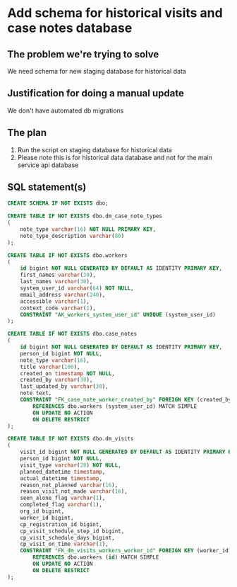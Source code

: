 
# Add schema for historical visits and case notes database

## The problem we're trying to solve

We need schema for new staging database for historical data

## Justification for doing a manual update

We don't have automated db migrations

## The plan

1. Run the script on staging database for historical data
2. Please note this is for historical data database and not for the main service api database

## SQL statement(s)

```sql
CREATE SCHEMA IF NOT EXISTS dbo;

CREATE TABLE IF NOT EXISTS dbo.dm_case_note_types
(
    note_type varchar(16) NOT NULL PRIMARY KEY,
    note_type_description varchar(80)
);

CREATE TABLE IF NOT EXISTS dbo.workers
(
    id bigint NOT NULL GENERATED BY DEFAULT AS IDENTITY PRIMARY KEY,
    first_names varchar(30),
    last_names varchar(30),
    system_user_id varchar(64) NOT NULL,
    email_address varchar(240),
    accessible varchar(1),
    context_code varchar(1),
    CONSTRAINT "AK_workers_system_user_id" UNIQUE (system_user_id)
);

CREATE TABLE IF NOT EXISTS dbo.case_notes
(
    id bigint NOT NULL GENERATED BY DEFAULT AS IDENTITY PRIMARY KEY,
    person_id bigint NOT NULL,
    note_type varchar(16),
    title varchar(100),
    created_on timestamp NOT NULL,
    created_by varchar(30),
    last_updated_by varchar(30),
    note text,
    CONSTRAINT "FK_case_note_worker_created_by" FOREIGN KEY (created_by)
        REFERENCES dbo.workers (system_user_id) MATCH SIMPLE
        ON UPDATE NO ACTION
        ON DELETE RESTRICT
);

CREATE TABLE IF NOT EXISTS dbo.dm_visits
(
    visit_id bigint NOT NULL GENERATED BY DEFAULT AS IDENTITY PRIMARY KEY,
    person_id bigint NOT NULL,
    visit_type varchar(20) NOT NULL,
    planned_datetime timestamp,
    actual_datetime timestamp,
    reason_not_planned varchar(16),
    reason_visit_not_made varchar(16),
    seen_alone_flag varchar(1),
    completed_flag varchar(1),
    org_id bigint,
    worker_id bigint,
    cp_registration_id bigint,
    cp_visit_schedule_step_id bigint,
    cp_visit_schedule_days bigint,
    cp_visit_on_time varchar(1),
    CONSTRAINT "FK_dm_visits_workers_worker_id" FOREIGN KEY (worker_id)
        REFERENCES dbo.workers (id) MATCH SIMPLE
        ON UPDATE NO ACTION
        ON DELETE RESTRICT
);
```